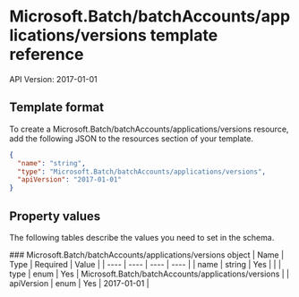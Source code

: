 # Microsoft.Batch/batchAccounts/applications/versions template reference
API Version: 2017-01-01
## Template format

To create a Microsoft.Batch/batchAccounts/applications/versions resource, add the following JSON to the resources section of your template.

```json
{
  "name": "string",
  "type": "Microsoft.Batch/batchAccounts/applications/versions",
  "apiVersion": "2017-01-01"
}
```
## Property values

The following tables describe the values you need to set in the schema.

<a id="Microsoft.Batch/batchAccounts/applications/versions" />
### Microsoft.Batch/batchAccounts/applications/versions object
|  Name | Type | Required | Value |
|  ---- | ---- | ---- | ---- |
|  name | string | Yes |  |
|  type | enum | Yes | Microsoft.Batch/batchAccounts/applications/versions |
|  apiVersion | enum | Yes | 2017-01-01 |

